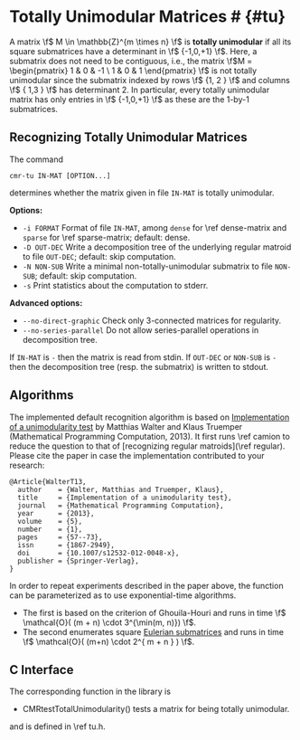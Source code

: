 # Totally Unimodular Matrices # {#tu}

A matrix \f$ M \in \mathbb{Z}^{m \times n} \f$ is **totally unimodular** if all its square submatrices have a determinant in \f$ \{-1,0,+1\} \f$.
Here, a submatrix does not need to be contiguous, i.e., the matrix \f$M = \begin{pmatrix} 1 & 0 & -1 \\ 1 & 0 & 1 \end{pmatrix} \f$ is not totally unimodular since the submatrix indexed by rows \f$ \{1, 2 \} \f$ and columns \f$ \{ 1,3 \} \f$ has determinant 2.
In particular, every totally unimodular matrix has only entries in \f$ \{-1,0,+1\} \f$ as these are the 1-by-1 submatrices.


## Recognizing Totally Unimodular Matrices  ##

The command

    cmr-tu IN-MAT [OPTION...]

determines whether the matrix given in file `IN-MAT` is totally unimodular.

**Options:**
  - `-i FORMAT`  Format of file `IN-MAT`, among `dense` for \ref dense-matrix and `sparse` for \ref sparse-matrix; default: dense.
  - `-D OUT-DEC` Write a decomposition tree of the underlying regular matroid to file `OUT-DEC`; default: skip computation.
  - `-N NON-SUB` Write a minimal non-totally-unimodular submatrix to file `NON-SUB`; default: skip computation.
  - `-s`         Print statistics about the computation to stderr.

**Advanced options:**
  - `--no-direct-graphic`  Check only 3-connected matrices for regularity.
  - `--no-series-parallel` Do not allow series-parallel operations in decomposition tree.

If `IN-MAT` is `-` then the matrix is read from stdin.
If `OUT-DEC` or `NON-SUB` is `-` then the decomposition tree (resp. the submatrix) is written to stdout.

## Algorithms ##

The implemented default recognition algorithm is based on [Implementation of a unimodularity test](https://doi.org/10.1007/s12532-012-0048-x) by Matthias Walter and Klaus Truemper (Mathematical Programming Computation, 2013).
It first runs \ref camion to reduce the question to that of [recognizing regular matroids](\ref regular).
Please cite the paper in case the implementation contributed to your research:

    @Article{WalterT13,
      author    = {Walter, Matthias and Truemper, Klaus},
      title     = {Implementation of a unimodularity test},
      journal   = {Mathematical Programming Computation},
      year      = {2013},
      volume    = {5},
      number    = {1},
      pages     = {57--73},
      issn      = {1867-2949},
      doi       = {10.1007/s12532-012-0048-x},
      publisher = {Springer-Verlag},
    }

In order to repeat experiments described in the paper above, the function can be parameterized as to use exponential-time algorithms.

  - The first is based on the criterion of Ghouila-Houri and runs in time \f$ \mathcal{O}( (m + n) \cdot 3^{\min(m, n)}) \f$.
  - The second enumerates square [Eulerian submatrices](https://www.ams.org/journals/proc/1965-016-05/S0002-9939-1965-0180568-2/) and runs in time \f$ \mathcal{O}( (m+n) \cdot 2^{ m + n } ) \f$.

## C Interface ##

The corresponding function in the library is

  - CMRtestTotalUnimodularity() tests a matrix for being totally unimodular.

and is defined in \ref tu.h.
